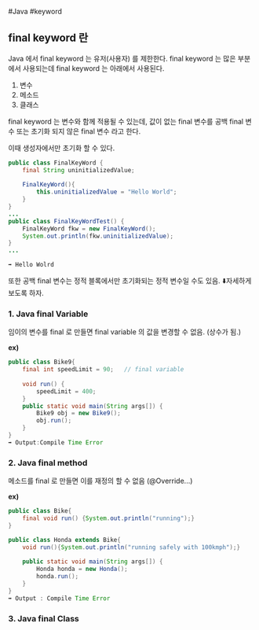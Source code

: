 #Java #keyword 

## final keyword 란

Java 에서 final keyword 는 유저(사용자) 를 제한한다.
final keyword 는 많은 부분에서 사용되는데 final keyword 는 아래에서 사용된다.
1. 변수
2. 메소드
3. 클래스

final keyword 는 변수와 함께 적용될 수 있는데, 값이 없는 final 변수를 공백 final 변수 또는 초기화 되지 않은 final 변수 라고 한다.

이때 생성자에서만 초기화 할 수 있다.

```java
public class FinalKeyWord {  
	final String uninitializedValue;  
	  
	FinalKeyWord(){  
		this.uninitializedValue = "Hello World";  
	}  
}
...
public class FinalKeyWordTest() {
	FinalKeyWord fkw = new FinalKeyWord();
	System.out.println(fkw.uninitializedValue);
}
...

➡️ Hello Wolrd
```

또한 공백 final 변수는 정적 블록에서만 초기화되는 정적 변수일 수도 있음. ⬇️자세하게 보도록 하자.


### 1. Java final Variable
임이의 변수를 final 로 만들면 final variable 의 값을 변경할 수 없음. (상수가 됨.)

**ex)**
```java
public class Bike9{
	final int speedLimit = 90;   // final variable
	
	void run() {
		speedLimit = 400;
	}
	public static void main(String args[]) {
		Bike9 obj = new Bike9();
		obj.run();
	}
}
➡️ Output:Compile Time Error
```


### 2. Java final method
메소드를 final 로 만들면 이를 재정의 할 수 없음 (@Override...)

**ex)**
```java
public class Bike{
	final void run() {System.out.println("running");}
}

public class Honda extends Bike{
	void run(){System.out.println("running safely with 100kmph");}
	
	public static void main(String args[]) {
		Honda honda = new Honda();
		honda.run();
	}
}
➡️ Output : Compile Time Error
```

### 3. Java final Class

